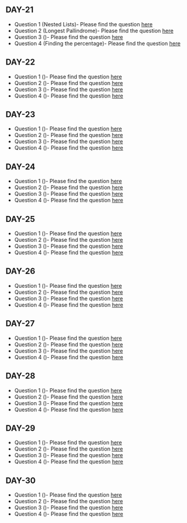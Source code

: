 ## DAY-21

* Question 1 (Nested Lists)- Please find the question [here](./Day-021-030/Day-21/Question-1/question.pdf)
* Question 2 (Longest Pallindrome)- Please find the question [here](https://leetcode.com/problems/longest-palindromic-substring/)
* Question 3 ()- Please find the question [here]()
* Question 4 (Finding the percentage)- Please find the question [here](./Day-021-030/Day-21/Question-4/question.pdf)

## DAY-22

* Question 1 ()- Please find the question [here](./Day-021-030/Day-22/Question-1/question.pdf)
* Question 2 ()- Please find the question [here]()
* Question 3 ()- Please find the question [here]()
* Question 4 ()- Please find the question [here](./Day-021-030/Day-22/Question-4/question.pdf)

## DAY-23

* Question 1 ()- Please find the question [here](./Day-021-030/Day-23/Question-1/question.pdf)
* Question 2 ()- Please find the question [here]()
* Question 3 ()- Please find the question [here]()
* Question 4 ()- Please find the question [here](./Day-021-030/Day-23/Question-4/question.pdf)

## DAY-24

* Question 1 ()- Please find the question [here](./Day-021-030/Day-24/Question-1/question.pdf)
* Question 2 ()- Please find the question [here]()
* Question 3 ()- Please find the question [here]()
* Question 4 ()- Please find the question [here](./Day-021-030/Day-24/Question-4/question.pdf)

## DAY-25

* Question 1 ()- Please find the question [here](./Day-021-030/Day-25/Question-1/question.pdf)
* Question 2 ()- Please find the question [here]()
* Question 3 ()- Please find the question [here]()
* Question 4 ()- Please find the question [here](./Day-021-030/Day-25/Question-4/question.pdf)

## DAY-26

* Question 1 ()- Please find the question [here](./Day-021-030/Day-26/Question-1/question.pdf)
* Question 2 ()- Please find the question [here]()
* Question 3 ()- Please find the question [here]()
* Question 4 ()- Please find the question [here](./Day-021-030/Day-26/Question-4/question.pdf)

## DAY-27

* Question 1 ()- Please find the question [here](./Day-021-030/Day-27/Question-1/question.pdf)
* Question 2 ()- Please find the question [here]()
* Question 3 ()- Please find the question [here]()
* Question 4 ()- Please find the question [here](./Day-021-030/Day-27/Question-4/question.pdf)

## DAY-28

* Question 1 ()- Please find the question [here](./Day-021-030/Day-28/Question-1/question.pdf)
* Question 2 ()- Please find the question [here]()
* Question 3 ()- Please find the question [here]()
* Question 4 ()- Please find the question [here](./Day-021-030/Day-28/Question-4/question.pdf)

## DAY-29

* Question 1 ()- Please find the question [here](./Day-021-030/Day-29/Question-1/question.pdf)
* Question 2 ()- Please find the question [here]()
* Question 3 ()- Please find the question [here]()
* Question 4 ()- Please find the question [here](./Day-021-030/Day-29/Question-4/question.pdf)

## DAY-30

* Question 1 ()- Please find the question [here](./Day-021-030/Day-30/Question-1/question.pdf)
* Question 2 ()- Please find the question [here]()
* Question 3 ()- Please find the question [here]()
* Question 4 ()- Please find the question [here](./Day-021-030/Day-31/Question-4/question.pdf)

